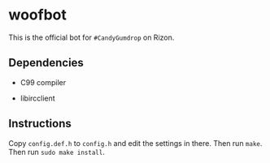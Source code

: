 # woofbot

This is the official bot for `#CandyGumdrop` on Rizon.

## Dependencies

- C99 compiler

- libircclient

## Instructions

Copy `config.def.h` to `config.h` and edit the settings in there.  Then run
`make`.  Then run `sudo make install`.
